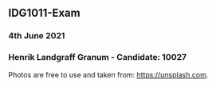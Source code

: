 ## IDG1011-Exam

### 4th June 2021
### Henrik Landgraff Granum - Candidate: 10027

Photos are free to use and taken from: https://unsplash.com.